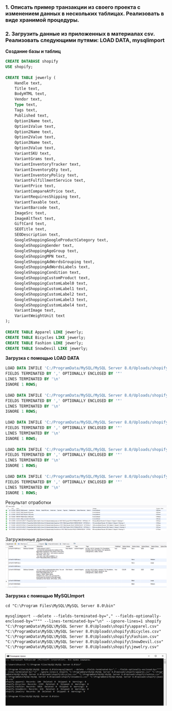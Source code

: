 ### 1. Описать пример транзакции из своего проекта с изменением данных в нескольких таблицах. Реализовать в виде хранимой процедуры.
### 2. Загрузить данные из приложенных в материалах csv. Реализовать следующими путями: LOAD DATA, mysqlimport  

**Создание базы и таблиц**  

```SQL
CREATE DATABASE shopify
USE shopify;

CREATE TABLE jewerly (
    Handle text,
    Title text,
    BodyHTML text,
    Vendor text,
    Type text,
    Tags text,
    Published text,
    Option1Name text,
    Option1Value text,
    Option2Name text,
    Option2Value text,
    Option3Name text,
    Option3Value text,
    VariantSKU text,
    VariantGrams text,
    VariantInventoryTracker text,
    VariantInventoryQty text,
    VariantInventoryPolicy text,
    VariantFulfillmentService text,
    VariantPrice text,
    VariantCompareAtPrice text,
    VariantRequiresShipping text,
    VariantTaxable text,
    VariantBarcode text,
    ImageSrc text,
    ImageAltText text,
    GiftCard text,
    SEOTitle text,
    SEODescription text,
    GoogleShoppingGoogleProductCategory text,
    GoogleShoppingGender text,
    GoogleShoppingAgeGroup text,
    GoogleShoppingMPN text,
    GoogleShoppingAdWordsGrouping text,
    GoogleShoppingAdWordsLabels text,
    GoogleShoppingCondition text,
    GoogleShoppingCustomProduct text,
    GoogleShoppingCustomLabel0 text,
    GoogleShoppingCustomLabel1 text,
    GoogleShoppingCustomLabel2 text,
    GoogleShoppingCustomLabel3 text,
    GoogleShoppingCustomLabel4 text,
    VariantImage text,
    VariantWeightUnit text
);

CREATE TABLE Apparel LIKE jewerly;
CREATE TABLE Bicycles LIKE jewerly;
CREATE TABLE Fashion LIKE jewerly;
CREATE TABLE SnowDevil LIKE jewerly;
```  

**Загрузка с помощью LOAD DATA**  
```SQL
LOAD DATA INFILE 'C:/ProgramData/MySQL/MySQL Server 8.0/Uploads/shopify/jewelry.csv' INTO TABLE jewerly
FIELDS TERMINATED BY ',' OPTIONALLY ENCLOSED BY '"' 
LINES TERMINATED BY '\n'
IGNORE 1 ROWS;

LOAD DATA INFILE 'C:/ProgramData/MySQL/MySQL Server 8.0/Uploads/shopify/Apparel.csv' INTO TABLE Apparel
FIELDS TERMINATED BY ',' OPTIONALLY ENCLOSED BY '"' 
LINES TERMINATED BY '\n'
IGNORE 1 ROWS;

LOAD DATA INFILE 'C:/ProgramData/MySQL/MySQL Server 8.0/Uploads/shopify/Bicycles.csv' INTO TABLE Bicycles
FIELDS TERMINATED BY ',' OPTIONALLY ENCLOSED BY '"' 
LINES TERMINATED BY '\n'
IGNORE 1 ROWS;

LOAD DATA INFILE 'C:/ProgramData/MySQL/MySQL Server 8.0/Uploads/shopify/Fashion.csv' INTO TABLE Fashion
FIELDS TERMINATED BY ',' OPTIONALLY ENCLOSED BY '"' 
LINES TERMINATED BY '\n'
IGNORE 1 ROWS;

LOAD DATA INFILE 'C:/ProgramData/MySQL/MySQL Server 8.0/Uploads/shopify/SnowDevil.csv' INTO TABLE SnowDevil
FIELDS TERMINATED BY ',' OPTIONALLY ENCLOSED BY '"' 
LINES TERMINATED BY '\n'
IGNORE 1 ROWS;
```  
Результат отработки
![LOAD DATA OUTPUT](https://github.com/MariKuznetsova/StudyDatabases/blob/25Transaction/homework/25.%20%D0%A2%D1%80%D0%B0%D0%BD%D0%B7%D0%B0%D0%BA%D1%86%D0%B8%D0%B8/LoadDataOutput.PNG?raw=true)  

Загруженные данные  
![LOAD DATA RESULT](https://github.com/MariKuznetsova/StudyDatabases/blob/25Transaction/homework/25.%20%D0%A2%D1%80%D0%B0%D0%BD%D0%B7%D0%B0%D0%BA%D1%86%D0%B8%D0%B8/LoadDataResult.PNG?raw=true)  

**Загрузка с помощью MySQLImport**
```
cd "C:\Program Files\MySQL\MySQL Server 8.0\bin"

mysqlimport --delete --fields-terminated-by="," --fields-optionally-enclosed-by="""" --lines-terminated-by="\n" --ignore-lines=1 shopify "C:\ProgramData\MySQL\MySQL Server 8.0\Uploads\shopify\apparel.csv" "C:\ProgramData\MySQL\MySQL Server 8.0\Uploads\shopify\Bicycles.csv" "C:\ProgramData\MySQL\MySQL Server 8.0\Uploads\shopify\Fashion.csv" "C:\ProgramData\MySQL\MySQL Server 8.0\Uploads\shopify\SnowDevil.csv" "C:\ProgramData\MySQL\MySQL Server 8.0\Uploads\shopify\jewelry.csv"
```  
![MySQLImport](https://github.com/MariKuznetsova/StudyDatabases/blob/25Transaction/homework/25.%20%D0%A2%D1%80%D0%B0%D0%BD%D0%B7%D0%B0%D0%BA%D1%86%D0%B8%D0%B8/MySQLImport.PNG?raw=true)

